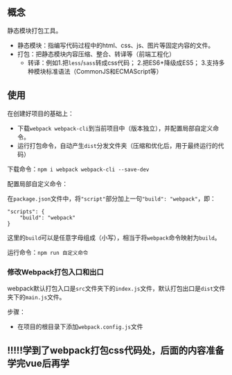 
## 概念

静态模块打包工具。
- 静态模块：指编写代码过程中的html、css、js、图片等固定内容的文件。
- 打包：把静态模块内容压缩、整合、转译等（前端工程化）
	- 转译：例如1.把`less`/`sass`转成css代码；
			2.把ES6+降级成ES5；
			3.支持多种模块标准语法（CommonJS和ECMAScript等）


## 使用

在创建好项目的基础上：
- 下载`webpack webpack-cli`到当前项目中（版本独立），并配置局部自定义命令。
- 运行打包命令，自动产生`dist`分发文件夹（压缩和优化后，用于最终运行的代码）


下载命令：`npm i webpack webpack-cli --save-dev`

配置局部自定义命令：

在`package.json`文件中，将`"script"`部分加上一句`"build": "webpack"`，即：
```
"scripts": {
	"build": "webpack"
}
```
这里的`build`可以是任意字母组成（小写），相当于将`webpack`命令映射为`build`。

运行命令：`npm run 自定义命令`


### 修改Webpack打包入口和出口

webpack默认打包入口是`src`文件夹下的`index.js`文件，默认打包出口是`dist`文件夹下的`main.js`文件。

步骤：
- 在项目的根目录下添加`webpack.config.js`文件





## !!!!!学到了webpack打包css代码处，后面的内容准备学完vue后再学